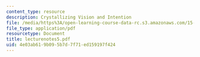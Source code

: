 ```yaml
---
content_type: resource
description: Crystallizing Vision and Intention
file: /media/https%3A/open-learning-course-data-rc.s3.amazonaws.com/15-974-leadership-lab-spring-2003/4e03ab619b095b7d7f71ed159197f424_lecturenotes5.pdf
file_type: application/pdf
resourcetype: Document
title: lecturenotes5.pdf
uid: 4e03ab61-9b09-5b7d-7f71-ed159197f424
---
```

